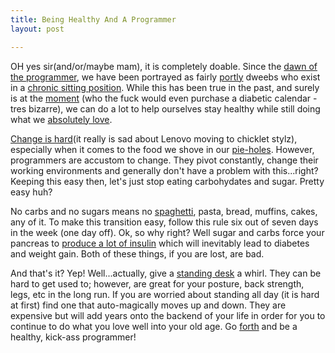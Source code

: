 ```yaml
---
title: Being Healthy And A Programmer
layout: post

---
```


OH yes sir(and/or/maybe mam), it is completely doable. Since the [dawn of
the programmer][1], we have been portrayed as fairly [portly][2] dweebs
who exist in a [chronic sitting position][3]. While this has been true
in the past, and surely is at the [moment][4] (who the fuck would even purchase a diabetic calendar - tres bizarre), we can do a lot to help
ourselves stay healthy while still doing what we [absolutely love][5].

[Change is hard][6](it really is sad about Lenovo moving to chicklet stylz), especially when it comes to the food we shove in our
[pie-holes][7]. However, programmers are accustom to change. They pivot
constantly, change their working environments and generally don't have a
problem with this...right? Keeping this easy then, let's just stop
eating carbohydates and sugar. Pretty easy huh?

No carbs and no sugars means no [spaghetti][8], pasta, bread, muffins,
cakes, any of it. To make this transition easy, follow this rule six out
of seven days in the week (one day off). Ok, so why right? Well sugar
and carbs force your pancreas to [produce a lot of insulin][9] which
will inevitably lead to diabetes and weight gain. Both of these things,
if you are lost, are bad.

And that's it? Yep! Well...actually, give a [standing desk][10] a whirl.
They can be hard to get used to; however, are great for your posture,
back strength, legs, etc in the long run. If you are worried about
standing all day (it is hard at first) find one that auto-magically
moves up and down. They are expensive but will add years onto the
backend of your life in order for you to continue to do what you love
well into your old age. Go [forth][11] and be a healthy, kick-ass
programmer!

[1]: http://www.talkmovie.net/wp-content/uploads/2011/03/Tron-Legacy3.jpg
[2]: http://tubulocity.com/wp-content/uploads/2010/01/fat_cyclist.jpg
[3]: http://www.lifehack.org/articles/lifestyle/why-sitting-is-killing-you.html
[4]: http://diabetic-calendar.com/
[5]: http://codinghorror.typepad.com/.a/6a0120a85dcdae970b012877707dd5970c-pi
[6]: http://blog.lenovo.com/images/uploads/hero/TopView_T430s_crop.jpg
[7]: http://wildomarmagazine.files.wordpress.com/2011/10/shut_your_pie_hole.jpg
[8]: http://cloudbacon.com
[9]: http://www.livestrong.com/article/481929-increased-blood-sugar-weight-gain/
[10]: http://smarterware.org/7102/how-and-why-i-switched-to-a-standing-desk
[11]: https://en.wikipedia.org/wiki/Forth_(programming_language)
